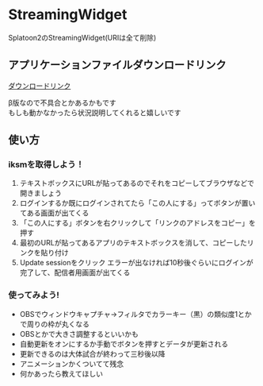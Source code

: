 # StreamingWidget
Splatoon2のStreamingWidget(URIは全て削除)

## アプリケーションファイルダウンロードリンク
[ダウンロードリンク](https://1drv.ms/u/s!Am_cMZT26Ppfgapixz2tNl0qVqn75g)

β版なので不具合とかあるかもです  
もしも動かなかったら状況説明してくれると嬉しいです

## 使い方

### iksmを取得しよう！
1. テキストボックスにURLが貼ってあるのでそれをコピーしてブラウザなどで開きましょう  
2. ログインするか既にログインされてたら「この人にする」ってボタンが置いてある画面が出てくる  
3. 「この人にする」ボタンを右クリックして「リンクのアドレスをコピー」を押す  
4. 最初のURLが貼ってあるアプリのテキストボックスを消して、コピーしたリンクを貼り付け  
5. Update sessionをクリック エラーが出なければ10秒後ぐらいにログインが完了して、配信者用画面が出てくる

### 使ってみよう!
- OBSでウィンドウキャプチャ→フィルタでカラーキー（黒）の類似度1とかで周りの枠が丸くなる
- OBSとかで大きさ調整するといいかも
- 自動更新をオンにするか手動でボタンを押すとデータが更新される
- 更新できるのは大体試合が終わって三秒後以降
- アニメーションかくついてて残念
- 何かあったら教えてほしい